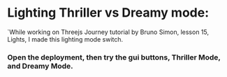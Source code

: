 # Lighting Thriller vs Dreamy mode:
`While working on Threejs Journey tutorial by Bruno Simon, lesson 15, Lights, I made this lighting mode switch.
### Open the deployment, then try the gui buttons, Thriller Mode, and Dreamy Mode.

